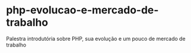 # php-evolucao-e-mercado-de-trabalho
Palestra introdutória sobre PHP, sua evolução e um pouco de mercado de trabalho
